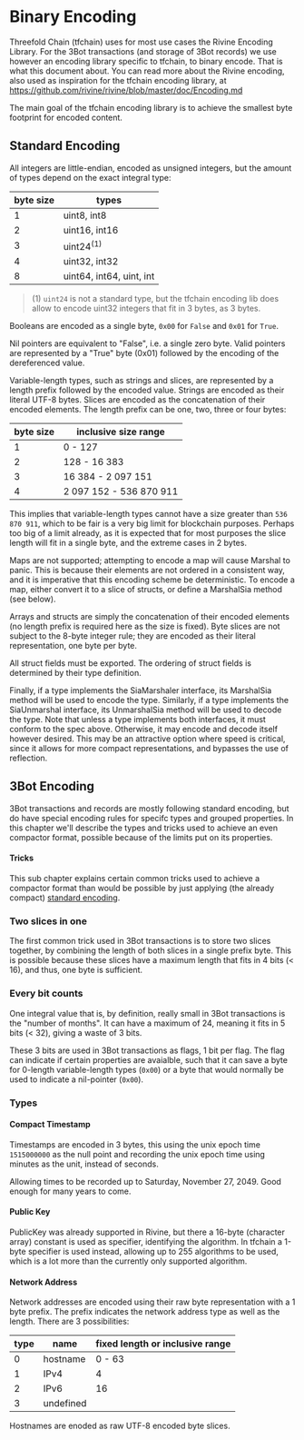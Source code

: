 # Binary Encoding

Threefold Chain (tfchain) uses for most use cases the Rivine Encoding Library.
For the 3Bot transactions (and storage of 3Bot records) we use however an encoding library specific
to tfchain, to binary encode. That is what this document about.
You can read more about the Rivine encoding, also used as inspiration for the tfchain encoding library,
at <https://github.com/rivine/rivine/blob/master/doc/Encoding.md>

The main goal of the tfchain encoding library is to achieve the smallest byte footprint for encoded content.

## Standard Encoding

All integers are little-endian, encoded as unsigned integers, but the amount of types depend on the exact integral type:

| byte size | types |
| - | - |
| 1 | uint8, int8 |
| 2 | uint16, int16 |
| 3 | uint24<sup>(1)</sup> |
| 4 | uint32, int32 |
| 8 | uint64, int64, uint, int |

> (1) `uint24` is not a standard type, but the tfchain encoding lib does allow to encode uint32 integers that fit in 3 bytes, as 3 bytes.

Booleans are encoded as a single byte, `0x00` for `False` and `0x01` for `True`.

Nil pointers are equivalent to "False", i.e. a single zero byte. Valid pointers are represented by a "True" byte (0x01) followed by the encoding of the dereferenced value.

Variable-length types, such as strings and slices, are represented by a length prefix followed by the encoded value. Strings are encoded as their literal UTF-8 bytes. Slices are encoded as the concatenation of their encoded elements. The length prefix can be one, two, three or four bytes:

| byte size | inclusive size range |
| - | - |
| 1 | 0 - 127 |
| 2 | 128 - 16 383 |
| 3 | 16 384 - 2 097 151 |
| 4 | 2 097 152 - 536 870 911 |

This implies that variable-length types cannot have a size greater than `536 870 911`,
which to be fair is a very big limit for blockchain purposes. Perhaps too big of a limit already,
as it is expected that for most purposes the slice length will fit in a single byte, and the extreme cases in 2 bytes.

Maps are not supported; attempting to encode a map will cause Marshal to panic. This is because their elements are not ordered in a consistent way, and it is imperative that this encoding scheme be deterministic. To encode a map, either convert it to a slice of structs, or define a MarshalSia method (see below).

Arrays and structs are simply the concatenation of their encoded elements (no length prefix is required here as the size is fixed). Byte slices are not subject to the 8-byte integer rule; they are encoded as their literal representation, one byte per byte.

All struct fields must be exported. The ordering of struct fields is determined by their type definition.

Finally, if a type implements the SiaMarshaler interface, its MarshalSia method will be used to encode the type. Similarly, if a type implements the SiaUnmarshal interface, its UnmarshalSia method will be used to decode the type. Note that unless a type implements both interfaces, it must conform to the spec above. Otherwise, it may encode and decode itself however desired. This may be an attractive option where speed is critical, since it allows for more compact representations, and bypasses the use of reflection.

## 3Bot Encoding

3Bot transactions and records are mostly following standard encoding, but do have special encoding rules for specifc types and grouped properties. In this chapter we'll describe the types and tricks used to achieve an even compactor format, possible because of the limits put on its properties.

#### Tricks

This sub chapter explains certain common tricks used to achieve a compactor format than would be possible by just applying (the already compact) [standard encoding](#standard-encoding).

### Two slices in one

The first common trick used in 3Bot transactions is to store two slices together, by combining the length of both slices in a single prefix byte. This is possible because these slices have a maximum length that fits in 4 bits (< 16), and thus, one byte is sufficient.

### Every bit counts

One integral value that is, by definition, really small in 3Bot transactions is the "number of months". It can have a maximum of 24, meaning it fits in 5 bits (< 32), giving a waste of 3 bits.

These 3 bits are used in 3Bot transactions as flags, 1 bit per flag. The flag can indicate if certain properties are avaialble, such that it can save a byte for 0-length variable-length types (`0x00`) or a byte that would normally be used to indicate a nil-pointer (`0x00`).

### Types

#### Compact Timestamp

Timestamps are encoded in 3 bytes, this using the unix epoch time `1515000000` as the null point and recording the unix epoch time using minutes as the unit, instead of seconds.

Allowing times to be recorded up to Saturday, November 27, 2049.
Good enough for many years to come.

#### Public Key

PublicKey was already supported in Rivine, but there a 16-byte (character array) constant is used as specifier, identifying the algorithm. In tfchain a 1-byte specifier is used instead, allowing up to 255 algorithms to be used, which is a lot more than the currently only supported algorithm.

#### Network Address

Network addresses are encoded using their raw byte representation with a 1 byte prefix. The prefix indicates the network address type as well as the length. There are 3 possibilities:

| type | name | fixed length or inclusive range |
| - | - | - |
| 0 | hostname | 0 - 63 |
| 1 | IPv4 | 4 |
| 2 | IPv6 | 16 |
| 3 | undefined |

Hostnames are enoded as raw UTF-8 encoded byte slices.
